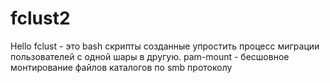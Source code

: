# fclust2 
Hello
fclust - это bash скрипты созданные упростить процесс миграции пользователей с одной шары в другую.
pam-mount - бесшовное монтирование файлов каталогов по smb протоколу 